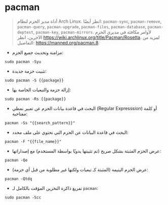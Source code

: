# pacman

> أداة مدير الحزم لنظام Arch Linux.
> انظر أيضًا: `pacman-sync`, `pacman-remove`, `pacman-query`, `pacman-upgrade`, `pacman-files`, `pacman-database`, `pacman-deptest`, `pacman-key`, `pacman-mirrors`.
> لأوامر مكافئة في مديري الحزم الآخرين، انظر <https://wiki.archlinux.org/title/Pacman/Rosetta>.
> لمزيد من التفاصيل: <https://manned.org/pacman.8>.

- مزامنة وتحديث جميع الحزم:

`sudo pacman -Syu`

- تثبيت حزمة جديدة:

`sudo pacman -S {{package}}`

- إزالة حزمة والتبعيات الخاصة بها:

`sudo pacman -Rs {{package}}`

- البحث في قاعدة بيانات الحزم عن تعبير نمطي (Regular Expresssion) أو كلمة مفتاحية:

`pacman -Ss "{{search_pattern}}"`

- البحث في قاعدة البيانات عن الحزم التي تحتوي على ملف محدد:

`pacman -F "{{file_name}}"`

- عرض الحزم المثبتة بشكل صريح (تم تثبيتها يدويًا بواسطة المستخدم) مع إصداراتها:

`pacman -Qe`

- عرض الحزم اليتيمة (المثبتة كـ تبعيات ولكنها غير مطلوبة من قبل أي حزمة):

`pacman -Qtdq`

- تفريغ ذاكرة التخزين المؤقت بالكامل لـ `pacman`:

`sudo pacman -Scc`

